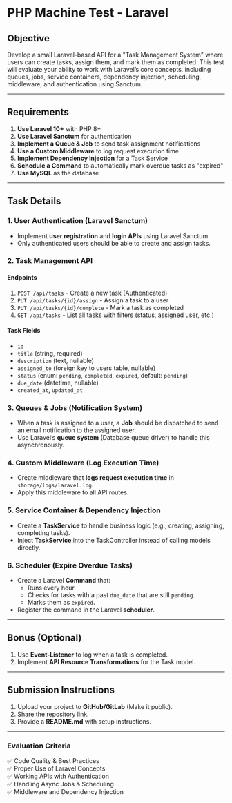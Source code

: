 # PHP Machine Test - Laravel

## Objective
Develop a small Laravel-based API for a "Task Management System" where users can create tasks, assign them, and mark them as completed. This test will evaluate your ability to work with Laravel’s core concepts, including queues, jobs, service containers, dependency injection, scheduling, middleware, and authentication using Sanctum.

---

## Requirements
1. **Use Laravel 10+** with PHP 8+
2. **Use Laravel Sanctum** for authentication
3. **Implement a Queue & Job** to send task assignment notifications
4. **Use a Custom Middleware** to log request execution time
5. **Implement Dependency Injection** for a Task Service
6. **Schedule a Command** to automatically mark overdue tasks as "expired"
7. **Use MySQL** as the database

---

## Task Details

### 1. User Authentication (Laravel Sanctum)
- Implement **user registration** and **login APIs** using Laravel Sanctum.
- Only authenticated users should be able to create and assign tasks.

### 2. Task Management API
#### Endpoints
1. `POST /api/tasks` - Create a new task (Authenticated)
2. `PUT /api/tasks/{id}/assign` - Assign a task to a user
3. `PUT /api/tasks/{id}/complete` - Mark a task as completed
4. `GET /api/tasks` - List all tasks with filters (status, assigned user, etc.)

#### Task Fields
- `id`
- `title` (string, required)
- `description` (text, nullable)
- `assigned_to` (foreign key to users table, nullable)
- `status` (enum: `pending`, `completed`, `expired`, default: `pending`)
- `due_date` (datetime, nullable)
- `created_at`, `updated_at`

### 3. Queues & Jobs (Notification System)
- When a task is assigned to a user, a **Job** should be dispatched to send an email notification to the assigned user.
- Use Laravel’s **queue system** (Database queue driver) to handle this asynchronously.

### 4. Custom Middleware (Log Execution Time)
- Create middleware that **logs request execution time** in `storage/logs/laravel.log`.
- Apply this middleware to all API routes.

### 5. Service Container & Dependency Injection
- Create a **TaskService** to handle business logic (e.g., creating, assigning, completing tasks).
- Inject **TaskService** into the TaskController instead of calling models directly.

### 6. Scheduler (Expire Overdue Tasks)
- Create a Laravel **Command** that:
  - Runs every hour.
  - Checks for tasks with a past `due_date` that are still `pending`.
  - Marks them as `expired`.
- Register the command in the Laravel **scheduler**.

---

## Bonus (Optional)
1. Use **Event-Listener** to log when a task is completed.
2. Implement **API Resource Transformations** for the Task model.

---

## Submission Instructions
1. Upload your project to **GitHub/GitLab** (Make it public).
2. Share the repository link.
3. Provide a **README.md** with setup instructions.

---

### Evaluation Criteria
✅ Code Quality & Best Practices  
✅ Proper Use of Laravel Concepts  
✅ Working APIs with Authentication  
✅ Handling Async Jobs & Scheduling  
✅ Middleware and Dependency Injection
